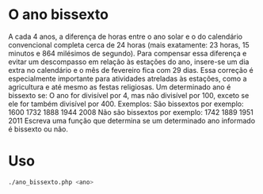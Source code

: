 # O ano bissexto
A cada 4 anos, a diferença de horas entre o ano solar e o do calendário convencional completa cerca de 24 horas (mais exatamente: 23 horas, 15 minutos e 864 milésimos de segundo). Para compensar essa diferença e evitar um descompasso em relação às estações do ano, insere-se um dia extra no calendário e o mês de fevereiro fica com 29 dias. Essa correção é especialmente importante para atividades atreladas às estações, como a agricultura e até mesmo as festas religiosas.
Um determinado ano é bissexto se:
O ano for divisível por 4, mas não divisível por 100, exceto se ele for também divisível por 400.
Exemplos:
São bissextos por exemplo:
1600
1732
1888
1944
2008
Não são bissextos por exemplo:
1742
1889
1951
2011
Escreva uma função que determina se um determinado ano informado é bissexto ou não.

# Uso

```bash
./ano_bissexto.php <ano>
```